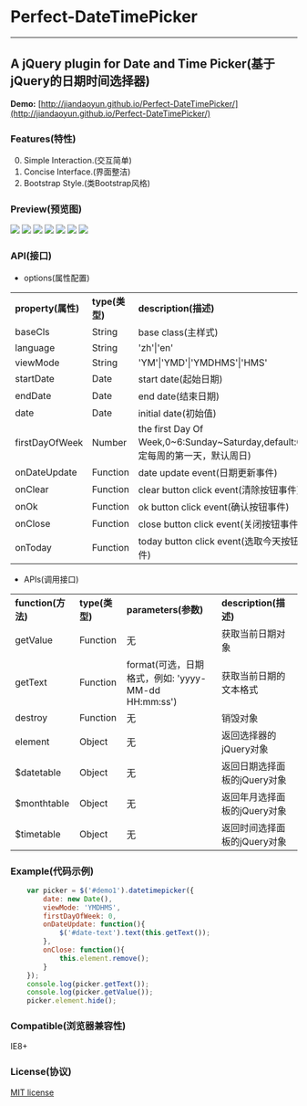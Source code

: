 # Perfect-DateTimePicker
---

## A jQuery plugin for Date and Time Picker(基于jQuery的日期时间选择器)

**Demo:** [http://jiandaoyun.github.io/Perfect-DateTimePicker/](http://jiandaoyun.github.io/Perfect-DateTimePicker/)

### Features(特性)
0. Simple Interaction.(交互简单)
0. Concise Interface.(界面整洁)
0. Bootstrap Style.(类Bootstrap风格)

### Preview(预览图)
![](https://rawgit.com/jiandaoyun/Perfect-DateTimePicker/master/examples/1.png)
![](https://rawgit.com/jiandaoyun/Perfect-DateTimePicker/master/examples/2.png)
![](https://rawgit.com/jiandaoyun/Perfect-DateTimePicker/master/examples/3.png)
![](https://rawgit.com/jiandaoyun/Perfect-DateTimePicker/master/examples/4.png)
![](https://rawgit.com/jiandaoyun/Perfect-DateTimePicker/master/examples/5.png)
![](https://rawgit.com/jiandaoyun/Perfect-DateTimePicker/master/examples/6.png)
![](https://rawgit.com/jiandaoyun/Perfect-DateTimePicker/master/examples/7.png)

### API(接口)

* options(属性配置)

<table>
<tr><td><b>property(属性)</b></td><td><b>type(类型)</b></td><td><b>description(描述)</b></td></tr>
<tr><td>baseCls</td><td>String</td><td>base class(主样式)</td></tr>
<tr><td>language</td><td>String</td><td>'zh'|'en'</td></tr>
<tr><td>viewMode</td><td>String</td><td>'YM'|'YMD'|'YMDHMS'|'HMS'</td></tr>
<tr><td>startDate</td><td>Date</td><td>start date(起始日期)</td></tr>
<tr><td>endDate</td><td>Date</td><td>end date(结束日期)</td></tr>
<tr><td>date</td><td>Date</td><td>initial date(初始值)</td></tr>
<tr><td>firstDayOfWeek</td><td>Number</td><td>the first Day Of Week,0~6:Sunday~Saturday,default:0(指定每周的第一天，默认周日)</td></tr>
<tr><td>onDateUpdate</td><td>Function</td><td>date update event(日期更新事件)</td></tr>
<tr><td>onClear</td><td>Function</td><td>clear button click event(清除按钮事件)</td></tr>
<tr><td>onOk</td><td>Function</td><td>ok button click event(确认按钮事件)</td></tr>
<tr><td>onClose</td><td>Function</td><td>close button click event(关闭按钮事件)</td></tr>
<tr><td>onToday</td><td>Function</td><td>today button click event(选取今天按钮事件)</td></tr>
</table>

* APIs(调用接口)

<table>
<tr><td><b>function(方法)</b></td><td><b>type(类型)</b></td><td><b>parameters(参数)</b></td><td><b>description(描述)</b></td></tr>
<tr><td>getValue</td><td>Function</td><td>无</td><td>获取当前日期对象</td></tr>
<tr><td>getText</td><td>Function</td><td>format(可选，日期格式，例如: 'yyyy-MM-dd HH:mm:ss')</td><td>获取当前日期的文本格式</td></tr>
<tr><td>destroy</td><td>Function</td><td>无</td><td>销毁对象</td></tr>
<tr><td>element</td><td>Object</td><td>无</td><td>返回选择器的jQuery对象</td></tr>
<tr><td>$datetable</td><td>Object</td><td>无</td><td>返回日期选择面板的jQuery对象</td></tr>
<tr><td>$monthtable</td><td>Object</td><td>无</td><td>返回年月选择面板的jQuery对象</td></tr>
<tr><td>$timetable</td><td>Object</td><td>无</td><td>返回时间选择面板的jQuery对象</td></tr>
</table>

### Example(代码示例)

```javascript
    var picker = $('#demo1').datetimepicker({
        date: new Date(),
        viewMode: 'YMDHMS',
        firstDayOfWeek: 0,
        onDateUpdate: function(){
            $('#date-text').text(this.getText());
        },
        onClose: function(){
            this.element.remove();
        }
    });
    console.log(picker.getText());
    console.log(picker.getValue());
    picker.element.hide();
```

### Compatible(浏览器兼容性)
IE8+

### License(协议)
[MIT license](https://github.com/jiandaoyun/Perfect-DateTimePicker/blob/master/LICENSE)

